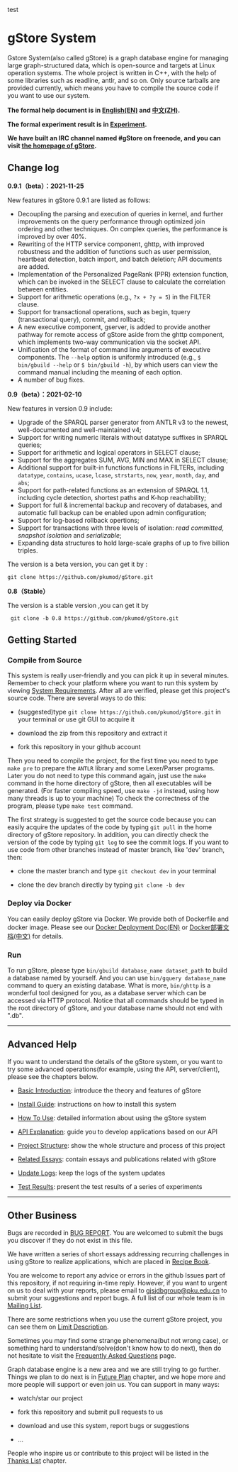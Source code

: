 test
# gStore System

Gstore System(also called gStore) is a graph database engine for managing large graph-structured data, which is open-source and targets at Linux operation systems. The whole project is written in C++, with the help of some libraries such as readline, antlr, and so on. Only source tarballs are provided currently, which means you have to compile the source code if you want to use our system.

**The formal help document is in [English(EN)](docs/help/gStore_help.pdf) and [中文(ZH)](docs/help/gStore_help_ZH.pdf).**

**The formal experiment result is in [Experiment](docs/test/formal_experiment.pdf).**

**We have built an IRC channel named #gStore on freenode, and you can visit [the homepage of gStore](http://gstore.cn).**

## Change log

**0.9.1（beta）：2021-11-25**

New features in gStore 0.9.1 are listed as follows:

- Decoupling the parsing and execution of queries in kernel, and further improvements on the query performance through optimized join ordering and other techniques. On complex queries, the performance is improved by over 40%.
- Rewriting of the HTTP service component, ghttp, with improved robustness and the addition of functions such as user permission, heartbeat detection, batch import, and batch deletion; API documents are added.
- Implementation of the Personalized PageRank (PPR) extension function, which can be invoked in the SELECT clause to calculate the correlation between entities.
- Support for arithmetic operations (e.g., `?x + ?y = 5`) in the FILTER clause.
- Support for transactional operations, such as begin, tquery (transactional query), commit, and rollback;
- A new executive component, gserver, is added to provide another pathway for remote access of gStore aside from the ghttp component, which implements two-way communication via the socket API.
- Unification of the format of command line arguments of executive components. The `--help` option is uniformly introduced (e.g., `$ bin/gbuild --help` or `$ bin/gbuild -h`), by which users can view the command manual including the meaning of each option.
- A number of bug fixes.

**0.9（beta）：2021-02-10**

New features in version 0.9 include:

- Upgrade of the SPARQL parser generator from ANTLR v3 to the newest, well-documented and well-maintained v4;
- Support for writing numeric literals without datatype suffixes in SPARQL queries;
- Support for arithmetic and logical operators in SELECT clause;
- Support for the aggregates SUM, AVG, MIN and MAX in SELECT clause;
- Additional support for built-in functions functions in FILTERs, including `datatype`, `contains`, `ucase`, `lcase`, `strstarts`, `now`, `year`, `month`, `day`, and `abs`;
- Support for path-related functions as an extension of SPARQL 1.1, including cycle detection, shortest paths and K-hop reachability;
- Support for full & incremental backup and recovery of databases, and automatic full backup can be enabled upon admin configuration;
- Support for log-based rollback opertions;
- Support for transactions with three levels of isolation: *read committed*, *snapshot isolation* and *serializable*;
- Expanding data structures to hold large-scale graphs of up to five billion triples.

The version is a beta version, you can get it by :
```
git clone https://github.com/pkumod/gStore.git
```

**0.8（Stable）**

The version is a stable version ,you can get it by 
```
 git clone -b 0.8 https://github.com/pkumod/gStore.git
```


<!--**You can write your information in [survey](http://59.108.48.38/survey) if you like.**-->

## Getting Started
### Compile from Source
This system is really user-friendly and you can pick it up in several minutes. Remember to check your platform where you want to run this system by viewing [System Requirements](docs/DEMAND.md). After all are verified, please get this project's source code. There are several ways to do this:

- (suggested)type `git clone https://github.com/pkumod/gStore.git` in your terminal or use git GUI to acquire it

- download the zip from this repository and extract it

- fork this repository in your github account

Then you need to compile the project, for the first time you need to type `make pre` to prepare the `ANTLR` library and some Lexer/Parser programs.
Later you do not need to type this command again, just use the `make` command in the home directory of gStore, then all executables will be generated.
(For faster compiling speed, use `make -j4` instead, using how many threads is up to your machine)
To check the correctness of the program, please type `make test` command.

The first strategy is suggested to get the source code because you can easily acquire the updates of the code by typing `git pull` in the home directory of gStore repository. 
In addition, you can directly check the version of the code by typing `git log` to see the commit logs.
If you want to use code from other branches instead of master branch, like 'dev' branch, then:

- clone the master branch and type `git checkout dev` in your terminal

- clone the dev branch directly by typing `git clone -b dev`

### Deploy via Docker
You can easily deploy gStore via Docker. We provide both of Dockerfile and docker image. Please see our [Docker Deployment Doc(EN)](docs/DOCKER_DEPLOY_EN.md) or [Docker部署文档(中文)](docs/DOCKER_DEPLOY_CN.md) for details.

### Run
To run gStore, please type `bin/gbuild database_name dataset_path` to build a database named by yourself. And you can use `bin/gquery database_name` command to query an existing database. What is more, `bin/ghttp` is a wonderful tool designed for you, as a database server which can be accessed via HTTP protocol. Notice that all commands should be typed in the root directory of gStore, and your database name should not end with ".db".

- - -

## Advanced Help

If you want to understand the details of the gStore system, or you want to try some advanced operations(for example, using the API, server/client), please see the chapters below.

- [Basic Introduction](docs/INTRO.md): introduce the theory and features of gStore

- [Install Guide](docs/INSTALL.md): instructions on how to install this system

- [How To Use](docs/USAGE.md): detailed information about using the gStore system

- [API Explanation](docs/API.md): guide you to develop applications based on our API

- [Project Structure](docs/STRUCT.md): show the whole structure and process of this project

- [Related Essays](docs/ESSAY.md): contain essays and publications related with gStore

- [Update Logs](docs/CHANGELOG.md): keep the logs of the system updates

- [Test Results](docs/TEST.md): present the test results of a series of experiments

- - -

## Other Business

Bugs are recorded in [BUG REPORT](docs/BUGS.md).
You are welcomed to submit the bugs you discover if they do not exist in this file.

We have written a series of short essays addressing recurring challenges in using gStore to realize applications, which are placed in [Recipe Book](docs/TIPS.md).

You are welcome to report any advice or errors in the github Issues part of this repository, if not requiring in-time reply. However, if you want to urgent on us to deal with your reports, please email to <gjsjdbgroup@pku.edu.cn> to submit your suggestions and report bugs. A full list of our whole team is in [Mailing List](docs/MAIL.md).

There are some restrictions when you use the current gStore project, you can see them on [Limit Description](docs/LIMIT.md).

Sometimes you may find some strange phenomena(but not wrong case), or something hard to understand/solve(don't know how to do next), then do not hesitate to visit the [Frequently Asked Questions](docs/FAQ.md) page.

Graph database engine is a new area and we are still trying to go further. Things we plan to do next is in [Future Plan](docs/PLAN.md) chapter, and we hope more and more people will support or even join us. You can support in many ways:

- watch/star our project

- fork this repository and submit pull requests to us

- download and use this system, report bugs or suggestions

- ...

People who inspire us or contribute to this project will be listed in the [Thanks List](docs/THANK.md) chapter.



<!--This whole document is divided into different pieces, and each them is stored in a markdown file. You can see/download the combined markdown file in [help_markdown](docs/gStore_help.md), and for html file, please go to [help_html](docs/gStore_help.html). What is more, we also provide help file in pdf format, and you can visit it in [help_pdf](docs/latex/gStore_help.pdf).-->

